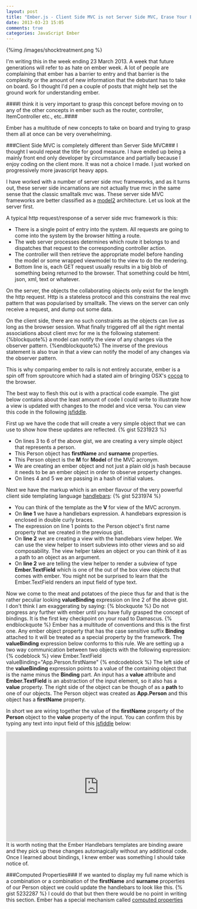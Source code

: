 ```yaml
---
layout: post
title: "Ember.js - Client Side MVC is not Server Side MVC, Erase Your Brain"
date: 2013-03-23 15:05
comments: true
categories: JavaScript Ember
---
```

{%img /images/shocktreatment.png %}

I'm writing this in the week ending 23 March 2013.  A week that future generations will refer to as hate on ember week.  A lot of people are complaining that ember has a barrier to entry and that barrier is the complexity or the amount of new information that the debutant has to take on board.  So I thought I'd pen a couple of posts that might help set the ground work for understanding ember.

####I think it is very important to grasp this concept before moving on to any of the other concepts in ember such as the router, controller, ItemController etc., etc..####

Ember has a multitude of new concepts to take on board and trying to grasp them all at once can be very overwhelming.

###Client Side MVC is completely different than Server Side MVC###
I thought I would repeat the title for good measure.  I have ended up being a mainly front end only developer by circumstance and partially because I enjoy coding on the client more.  It was not a choice I made.  I just worked on progressively more javascript heavy apps. 

I have worked with a number of server side mvc frameworks, and as it turns out, these server side incarnations are not actually true mvc in the same sense that the classic smalltalk mvc was.  These server side MVC frameworks are better classified as a <a href="http://en.wikipedia.org/wiki/Model2" target="_blank">model2</a> architecture.  Let us look at the server first.

A typical http request/response of a server side mvc framework is this:

- There is a single point of entry into the system.  All requests are going to come into the system by the browser hitting a route.
- The web server processes determines which route it belongs to and dispatches that request to the corresponding controller action.
- The controller will then retrieve the appropriate model before handing the model or some wrapped viewmodel to the view to do the rendering.
- Bottom line is, each GET request usually results in a big blob of something being returned to the browser.  That something could be html, json, xml, text or whatever.

On the server, the objects the collaborating objects only exist for the length the http request.  Http is a stateless protocol and this constrains the real mvc pattern that was popularised by smalltalk.  The views on the server can only receive a request, and dump out some data.

On the client side, there are no such constraints as the objects can live as long as the browser session.  What finally triggered off all the right mental associations about client mvc for me is the following statement:
{%blockquote%}
a model can notify the view of any changes via the observer pattern.
{%endblockquote%}
The inverse of the previous statement is also true in that a view can notify the model of any changes via the observer pattern.

This is why comparing ember to rails is not entirely accurate, ember is a spin off from sproutcore which had a stated aim of bringing OSX's <a href="https://developer.apple.com/technologies/mac/cocoa.html" target="_blank">cocoa</a> to the browser.

The best way to flesh this out is with a practical code example.  The gist below contains about the least amount of code I could write to illustrate how a view is updated with changes to the model and vice versa.  You can view this code in the following <a href="http://jsfiddle.net/dagda1/EhyMR/7/" target="_blankd">jsfiddle</a>.

First up we have the code that will create a very simple object that we can use to show how these updates are reflected.
{% gist 5231923 %}

- On lines 3 to 6 of the above gist, we are creating a very simple object that represents a person. 
- This Person object has **firstName** and **surname** properties.
- This Person object is the **M** for **Model** of the MVC acronym.
- We are creating an ember object and not just a plain old js hash because it needs to be an ember object in order to observe property changes.
- On lines 4 and 5 we are passing in a hash of initial values.

Next we have the markup which is an ember flavour of the very powerful client side templating language <a href="http://handlebarsjs.com/" target="_blank">handlebars</a>:
{% gist 5231974 %}
- You can think of the template as the **V** for view of the MVC acronym.
- On **line 1** we have a handlebars expression.  A handlebars expression is enclosed in double curly braces.
- The expression on line 1 points to the Person object's first name property that we created in the previous gist.
- On **line 2** we are creating a view with the handlebars view helper.  We can use the view helper to insert subviews into other views and so aid composability. The view helper takes an object or you can think of it as a path to an object as an argument.  
- On **line 2** we are telling the view helper to render a subview of type **Ember.TextField** which is one of the out of the box view objects that comes with ember.  You might not be surprised to learn that the Ember.TextField renders an input field of type text.

Now we come to the meat and potatoes of the piece thus far and that is the rather peculiar looking **valueBinding** expression on line 2 of the above gist.  I don't think I am exaggerating by saying:
{% blockquote %}
Do not progress any further with ember until you have fully grasped the concept of bindings.  It is the first key checkpoint on your road to Damascus.
{% endblockquote %} 
Ember has a multitude of conventions and this is the first one.  Any ember object property that has the case sensitive suffix **Binding** attached to it will be treated as a special property by the framework.  The **valueBinding** expression below conforms to this rule.  We are setting up a two way communication between two objects with the following expression:
{% codeblock %}
view Ember.TextField valueBinding="App.Person.firstName"
{% endcodeblock %}
The left side of the **valueBinding** expression points to a value of the containing object that is the name minus the **Binding** part.  An input has a **value** attribute and **Ember.TextField** is an abstraction of the input element, so it also has a **value** property.  The right side of the object can be though of as a **path** to one of our objects.  The Person object was created as **App.Person** and this object has a **firstName** property.

In short we are wiring together the value of the **firstName** property of the **Person** object to the **value** property of the input.  You can confirm this by typing any text into input field of this <a href="http://jsfiddle.net/dagda1/EhyMR/7/" target="_blankd">jsfiddle</a> below:
<iframe width="100%" height="300" src="http://jsfiddle.net/dagda1/EhyMR/7/embedded/result/" allowfullscreen="allowfullscreen" frameborder="0"></iframe>
It is worth noting that the Ember Handlebars templates are binding aware and they pick up these changes automagically without any additional code.  Once I learned about bindings, I knew ember was something I should take notice of.

###Computed Properties###
If we wanted to display my full name which is a combination or a combination of the **firstName** and **surname** properties of our Person object we could update the handlebars to look like this.
{% gist 5232287 %}
I could do that but then there would be no point in writing this section.  Ember has a special mechanism called <a href="http://emberjs.com/guides/object-model/computed-properties/" target="_blank">computed properties</a>

